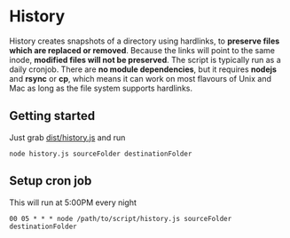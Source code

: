 # History
History creates snapshots of a directory using hardlinks, to **preserve files which are replaced or removed**. Because the links will point to the same inode, **modified files will not be preserved**.
The script is typically run as a daily cronjob. There are **no module dependencies**, but it requires **nodejs** and **rsync** or **cp**, which means it can work on most flavours of Unix and Mac as long as the file system supports hardlinks.
## Getting started
Just grab [dist/history.js](../blob/master/dist/history.js) and run

    node history.js sourceFolder destinationFolder


## Setup cron job
This will run at 5:00PM every night

    00 05 * * * node /path/to/script/history.js sourceFolder destinationFolder

